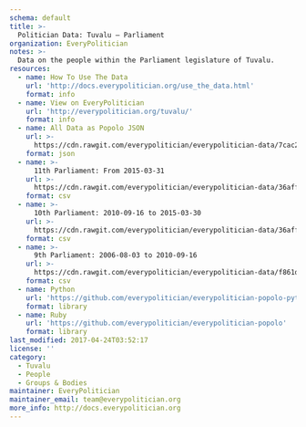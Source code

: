 ```yaml
---
schema: default
title: >-
  Politician Data: Tuvalu — Parliament
organization: EveryPolitician
notes: >-
  Data on the people within the Parliament legislature of Tuvalu.
resources:
  - name: How To Use The Data
    url: 'http://docs.everypolitician.org/use_the_data.html'
    format: info
  - name: View on EveryPolitician
    url: 'http://everypolitician.org/tuvalu/'
    format: info
  - name: All Data as Popolo JSON
    url: >-
      https://cdn.rawgit.com/everypolitician/everypolitician-data/7cac21e3eb44d41bb31b4bc02995e4f192aadad7/data/Tuvalu/Parliament/ep-popolo-v1.0.json
    format: json
  - name: >-
      11th Parliament: From 2015-03-31
    url: >-
      https://cdn.rawgit.com/everypolitician/everypolitician-data/36affb081aa72c71b6894085b5524425e0602044/data/Tuvalu/Parliament/term-11.csv
    format: csv
  - name: >-
      10th Parliament: 2010-09-16 to 2015-03-30
    url: >-
      https://cdn.rawgit.com/everypolitician/everypolitician-data/36affb081aa72c71b6894085b5524425e0602044/data/Tuvalu/Parliament/term-10.csv
    format: csv
  - name: >-
      9th Parliament: 2006-08-03 to 2010-09-16
    url: >-
      https://cdn.rawgit.com/everypolitician/everypolitician-data/f861d17781a135488fe0c70311d2a7fe90ca849d/data/Tuvalu/Parliament/term-9.csv
    format: csv
  - name: Python
    url: 'https://github.com/everypolitician/everypolitician-popolo-python'
    format: library
  - name: Ruby
    url: 'https://github.com/everypolitician/everypolitician-popolo'
    format: library
last_modified: 2017-04-24T03:52:17
license: ''
category:
  - Tuvalu
  - People
  - Groups & Bodies
maintainer: EveryPolitician
maintainer_email: team@everypolitician.org
more_info: http://docs.everypolitician.org
---
```

